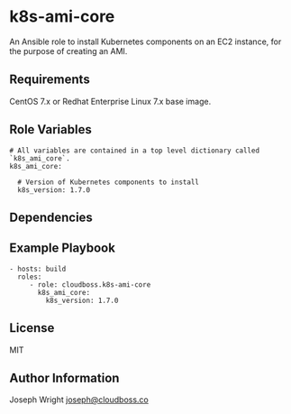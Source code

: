 k8s-ami-core
=========

An Ansible role to install Kubernetes components on an EC2 instance, for the purpose of creating an AMI.

Requirements
------------

CentOS 7.x or Redhat Enterprise Linux 7.x base image.

Role Variables
--------------

```
# All variables are contained in a top level dictionary called `k8s_ami_core`.
k8s_ami_core:

  # Version of Kubernetes components to install
  k8s_version: 1.7.0
```

Dependencies
------------


Example Playbook
----------------

```
- hosts: build
  roles:
     - role: cloudboss.k8s-ami-core
       k8s_ami_core:
         k8s_version: 1.7.0
```

License
-------

MIT

Author Information
------------------

Joseph Wright <joseph@cloudboss.co>
